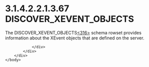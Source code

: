 <html dir="LTR" xmlns:mshelp="http://msdn.microsoft.com/mshelp" xmlns:ddue="http://ddue.schemas.microsoft.com/authoring/2003/5" xmlns:xlink="http://www.w3.org/1999/xlink" xmlns:tool="http://www.microsoft.com/tooltip">
    <head>
        <meta http-equiv="Content-Type" content="text/html; CHARSET=utf-8"></meta>
        <meta name="save" content="history"></meta>
        <title>3.1.4.2.2.1.3.67 DISCOVER_XEVENT_OBJECTS</title>
        <xml>
            <mshelp:toctitle title="3.1.4.2.2.1.3.67 DISCOVER_XEVENT_OBJECTS"></mshelp:toctitle>
            <mshelp:rltitle title="[MS-SSAS]: DISCOVER_XEVENT_OBJECTS"></mshelp:rltitle>
            <mshelp:keyword index="A" term="58789680-c1e7-4fd6-bacf-7b9ba6aa4708"></mshelp:keyword>
            <mshelp:attr name="DCSext.ContentType" value="open specification"></mshelp:attr>
            <mshelp:attr name="AssetID" value="58789680-c1e7-4fd6-bacf-7b9ba6aa4708"></mshelp:attr>
            <mshelp:attr name="TopicType" value="kbRef"></mshelp:attr>
            <mshelp:attr name="DCSext.Title" value="[MS-SSAS]: DISCOVER_XEVENT_OBJECTS" />
        </xml>
    </head>
    <body>
        <div id="header">
            <h1 class="heading">3.1.4.2.2.1.3.67 DISCOVER_XEVENT_OBJECTS</h1>
        </div>
        <div id="mainSection">
            <div id="mainBody">
                <div id="allHistory" class="saveHistory"></div>
                <div id="sectionSection0" class="section" name="collapseableSection">
                    

<p>The DISCOVER_XEVENT_OBJECTS<a id="Appendix_A_Target_316"></a><a href="b9ac4859-2662-44ca-b131-9addd8b953dc.htm#Appendix_A_316" aria-label="Product behavior note 316">&lt;316&gt;</a> schema
rowset provides information about the XEvent objects that are defined on the
server.</p>


                </div>
            </div>
        </div>
    </body>
</html>